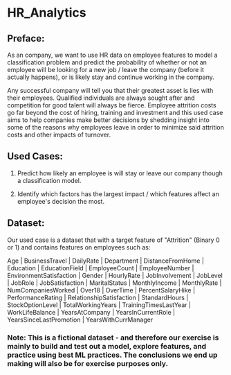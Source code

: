# HR_Analytics
## Preface:
As an company, we want to use HR data on employee features to model a classification problem and predict the probability of whether or not an employee will be looking for a new job / leave the company (before it actually happens), or is likely stay and continue working in the company.

Any successful company will tell you that their greatest asset is lies with their employees. Qualified individuals are always sought after and competition for good talent will always be fierce. Employee attrition costs go far beyond the cost of hiring, training and investment and this used case aims to help companies make better decisions by shedding insight into some of the reasons why employees leave in order to minimize said attrition costs and other impacts of turnover. 

## Used Cases:
1) Predict how likely an employee is will stay or leave our company though a classification model.

2) Identify which factors has the largest impact / which features affect an employee's decision the most.

## Dataset:
Our used case is a dataset that with a target feature of "Attrition" (Binary 0 or 1) and contains features on employees such as:
 
Age | BusinessTravel | DailyRate | Department |	DistanceFromHome |	Education |	EducationField |	EmployeeCount |	EmployeeNumber |	EnvironmentSatisfaction |	Gender |	HourlyRate |	JobInvolvement |	JobLevel |	JobRole |	JobSatisfaction |	MaritalStatus |	MonthlyIncome |	MonthlyRate |	NumCompaniesWorked |	Over18 |	OverTime |	PercentSalaryHike |	PerformanceRating |	RelationshipSatisfaction |	StandardHours |	StockOptionLevel |	TotalWorkingYears |	TrainingTimesLastYear |	WorkLifeBalance |	YearsAtCompany |	YearsInCurrentRole |	YearsSinceLastPromotion |	YearsWithCurrManager

### Note: This is a fictional dataset - and therefore our exercise is mainly to build and test out a model, explore features, and practice using best ML practices. The conclusions we end up making will also be for exercise purposes only.
